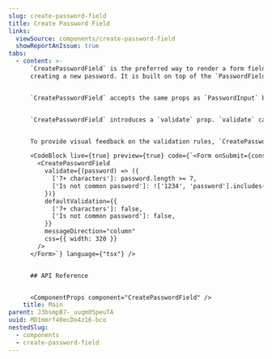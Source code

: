 ```yaml
---
slug: create-password-field
title: Create Password Field
links:
  viewSource: components/create-password-field
  showReportAnIssue: true
tabs:
  - content: >-
      `CreatePasswordField` is the preferred way to render a form field for
      creating a new password. It is built on top of the `PasswordField`.


      `CreatePasswordField` accepts the same props as `PasswordInput` but provides default values for some of them (e.g. `label` defaults to `"Create a password"` and `name` defaults to `password`).


      `CreatePasswordField` introduces a `validate` prop. `validate` can be synchronous or asynchronous, it allows you to provide a custom function to handle password validation according to your specific requirements. The `defaultValidation` prop allows you to provide an initial validation status that matches the same structure that the validate function returns. This way, you can display immediate feedback to the user while the actual validation is being processed asynchronously.


      To provide visual feedback on the validation rules, `CreatePasswordField` utilizes the `InlineMessage` component. The direction of these messages can be controlled using the `messageDirection` prop.

      <CodeBlock live={true} preview={true} code={`<Form onSubmit={console.log}>
        <CreatePasswordField
          validate={(password) => ({
            ['7+ characters']: password.length >= 7,
            ['Is not common password']: !['1234', 'password'].includes(password)
          })}
          defaultValidation={{
            ['7+ characters']: false,
            ['Is not common password']: false,
          }}
          messageDirection="column"
          css={{ width: 320 }}
        />
      </Form>`} language={"tsx"} />


      ## API Reference


      <ComponentProps component="CreatePasswordField" />
    title: Main
parent: J3bsmpB7-_uuqm05peuTA
uuid: MD1mmrf40ecDo4z16-bco
nestedSlug:
  - components
  - create-password-field
---
```


